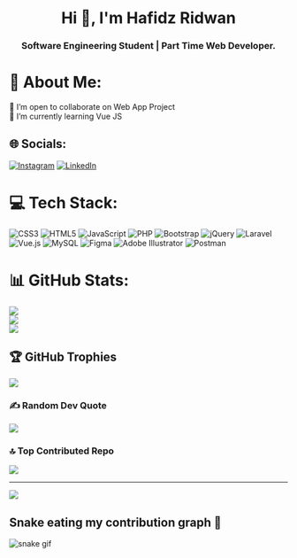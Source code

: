 <h1 align="center">Hi 👋, I'm Hafidz Ridwan</h1>
<h3 align="center">Software Engineering Student | Part Time Web Developer.</h3>

# 💫 About Me:
👯 I’m open to collaborate on Web App Project<br>🌱 I’m currently learning Vue JS


## 🌐 Socials:
[![Instagram](https://img.shields.io/badge/Instagram-%23E4405F.svg?logo=Instagram&logoColor=white)](https://instagram.com/hafidzrdwn) [![LinkedIn](https://img.shields.io/badge/LinkedIn-%230077B5.svg?logo=linkedin&logoColor=white)](https://linkedin.com/in/hafidzridwan10032005) 

# 💻 Tech Stack:
![CSS3](https://img.shields.io/badge/css3-%231572B6.svg?style=flat&logo=css3&logoColor=white) ![HTML5](https://img.shields.io/badge/html5-%23E34F26.svg?style=flat&logo=html5&logoColor=white) ![JavaScript](https://img.shields.io/badge/javascript-%23323330.svg?style=flat&logo=javascript&logoColor=%23F7DF1E) ![PHP](https://img.shields.io/badge/php-%23777BB4.svg?style=flat&logo=php&logoColor=white) ![Bootstrap](https://img.shields.io/badge/bootstrap-%23563D7C.svg?style=flat&logo=bootstrap&logoColor=white) ![jQuery](https://img.shields.io/badge/jquery-%230769AD.svg?style=flat&logo=jquery&logoColor=white) ![Laravel](https://img.shields.io/badge/laravel-%23FF2D20.svg?style=flat&logo=laravel&logoColor=white) ![Vue.js](https://img.shields.io/badge/vuejs-%2335495e.svg?style=flat&logo=vuedotjs&logoColor=%234FC08D) ![MySQL](https://img.shields.io/badge/mysql-%2300f.svg?style=flat&logo=mysql&logoColor=white) 	![Figma](https://img.shields.io/badge/figma-%23F24E1E.svg?style=flat&logo=figma&logoColor=white) ![Adobe Illustrator](https://img.shields.io/badge/adobeillustrator-%23FF9A00.svg?style=flat&logo=adobeillustrator&logoColor=white) ![Postman](https://img.shields.io/badge/Postman-FF6C37?style=flat&logo=postman&logoColor=white)
# 📊 GitHub Stats:
![](https://github-readme-stats.vercel.app/api?username=hafidzrdwn&theme=tokyonight&hide_border=true&include_all_commits=true&count_private=false)<br/>
![](https://github-readme-streak-stats.herokuapp.com/?user=hafidzrdwn&theme=tokyonight&hide_border=true)<br/>
![](https://github-readme-stats.vercel.app/api/top-langs/?username=hafidzrdwn&theme=tokyonight&hide_border=true&include_all_commits=true&count_private=false&layout=compact)

## 🏆 GitHub Trophies
![](https://github-profile-trophy.vercel.app/?username=hafidzrdwn&theme=dracula&no-frame=false&no-bg=false&margin-w=4)

### ✍️ Random Dev Quote
![](https://quotes-github-readme.vercel.app/api?type=vetical&theme=tokyonight)

### 🔝 Top Contributed Repo
![](https://github-contributor-stats.vercel.app/api?username=hafidzrdwn&limit=5&theme=tokyonight&combine_all_yearly_contributions=true)

---
[![](https://visitcount.itsvg.in/api?id=hafidzrdwn&icon=5&color=6)](https://visitcount.itsvg.in)

<!-- Proudly created with GPRM ( https://gprm.itsvg.in ) -->
## Snake eating my contribution graph :snake:
![snake gif](https://github.com/hafidzrdwn/hafidzrdwn/blob/output/github-contribution-grid-snake.gif)

